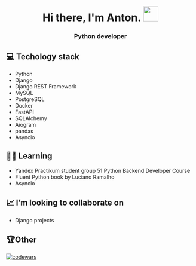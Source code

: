 <h1 align="center">Hi there, I'm Anton.
<img src="https://github.com/blackcater/blackcater/raw/main/images/Hi.gif" height="40"/></h1>
<h3 align="center">Python developer</h3>

## 💻 Techology stack
- Python
- Django
- Django REST Framework
- MySQL
- PostgreSQL
- Docker
- FastAPI
- SQLAlchemy
- Aiogram
- pandas
- Asyncio

## 👨‍🎓 Learning
- Yandex Practikum student group 51 Python Backend Developer Course
- Fluent Python book by Luciano Ramalho
- Asyncio

## 📈 I’m looking to collaborate on
- Django projects


## 🏆Other
[![codewars](https://www.codewars.com/users/catstyle1101/badges/large)](https://www.codewars.com/users/catstyle1101) 

              
<!---
catstyle1101/catstyle1101 is a ✨ special ✨ repository because its `README.md` (this file) appears on your GitHub profile.
You can click the Preview link to take a look at your changes.
--->

